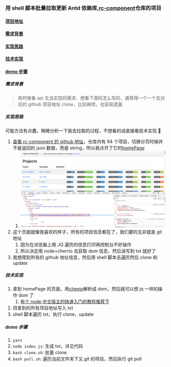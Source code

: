 ### 用 shell 脚本批量拉取更新 Antd 依赖库,[rc-component](https://github.com/react-component)仓库的项目

#### [项目地址](https://github.com/binyellow/batchClone)

#### [需求背景](#需求背景)

#### [实现思路](#实现思路)

#### [技术实现](#技术实现)

#### [demo 步骤](#demo步骤)

##### 需求背景

> 有时候看 api 无法实现的需求、想看下源码怎么写的，通常得一个一个去对应的 github 项目地址 clone，比较麻烦，也容易遗漏

##### 实现思路

可能方法有点蠢，稍微分析一下我去拉取的过程，不想看的话直接看技术实现 🐶

1. [查看 rc-component 的 github 地址](https://github.com/react-component)，仓库内有 94 个项目，切换分页时候并不是返回的 json 数据，而是 string，所以我点开了它的[homePage](http://react-component.github.io/badgeboard/)
   1. ![homePage](imgs/homepage.png)
2. 这个页面就像我喜欢的样子，所有的项目信息都在了，我们要的无非就是 git 地址
   1. 因为在浏览器上用 JQ 遍历的信息打印再控制台不好操作
   2. 所以决定用 node+cherrio 去获取 dom 信息，然后读写到 txt 就好了
3. 我想爬到所有的 github 地址信息，然后用 shell 脚本去遍历然后 clone 和 update

##### 技术实现

1. 拿到 homePage 的页面，用[cheeio](https://www.npmjs.com/package/cheerio)解析成 dom，然后就可以想 jq 一样的操作 dom 了
   1. [有个 node 中文版主的快速入门的教程推荐下](https://github.com/alsotang/node-lessons/tree/master/lesson3)
2. 将拿到的所有项目地址写入 txt
3. shell 脚本遍历 txt，执行 clone，update

##### demo 步骤

1. `yarn`
2. `node index.js`: 生成 txt，详见代码
3. `bash clone.sh`: 批量 clone
4. `bash pull.sh`: 遍历当前文件夹下又.git 的项目，然后执行 git pull
